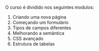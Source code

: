 O curso é dividido nos seguintes modulos:

01) Criando uma nova página
02) Começando um formulário
03) Tipos de campos diferentes
04) Melhorando a semântica
05) CSS avançado
06) Estrutura de tabelas